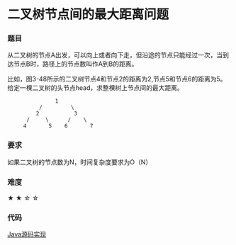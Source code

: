 # 二叉树节点间的最大距离问题

### 题目

从二叉树的节点A出发，可以向上或者向下走，但沿途的节点只能经过一次，当到达节点B时，路径上的节点数叫作A到B的距离。

比如，图3-48所示的二叉树节点4和节点2的距离为2,节点5和节点6的距离为5。给定一棵二叉树的头节点head，求整棵树上节点间的最大距离。

                   1
              /         \
             2           3
          /     \      /    \  
         4       5    6       7
### 要求

如果二叉树的节点数为N，时间复杂度要求为O（N）

### 难度

 ★ ★ ☆ ☆

### 代码

 [Java源码实现](../../src/BTree/BTree2O.java)
